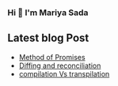 ### Hi 👋 I'm Mariya Sada

<!--
**mariyasada/mariyasada** is a ✨ _special_ ✨ repository because its `README.md` (this file) appears on your GitHub profile.

Here are some ideas to get you started:

- 🔭 I’m currently working on ...
- 🌱 I’m currently learning React JS
- 👯 I’m looking to collaborate on ...
- 🤔 I’m looking for help with ...
- 💬 Ask me about ...
- 📫 How to reach me: ...
- 😄 Pronouns: ...
- ⚡ Fun fact: ...
- Want to hire me? Check out my[Resume](https://drive.google.com/file/d/1jtcsrCO78lsb7Vc22BozlX64ssQvvTRS/view?usp=sharing)
-->

## Latest blog Post
- [Method of Promises](https://mariyasada.hashnode.dev/different-methods-of-promises)
- [Diffing and reconciliation](https://mariyasada.hashnode.dev/virtual-dom-diffing-and-reconciliation)
- [compilation Vs transpilation](https://mariyasada.hashnode.dev/compilation-vs-transpilation)

